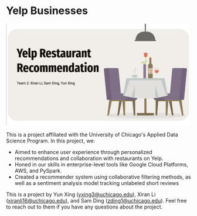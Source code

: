 # Yelp Businesses 

![](Pres_first_page.png)

This is a project affiliated with the University of Chicago's Applied Data Science Program. In this project, we:

- Aimed to enhance user experience through personalized recommendations and collaboration with restaurants on Yelp.
- Honed in our skills in enterprise-level tools like Google Cloud Platforms, AWS, and PySpark.
- Created a recommender system using collaborative filtering methods, as well as a sentiment analysis model tracking unlabeled short reviews

This is a project by Yun Xing ([yxing3@uchicago.edu](mailto:yxing3@uchicago.edu)), Xiran Li ([xiranli16@uchicago.edu](mailto:xiranli16@uchicago.edu)), and Sam Ding ([zding1@uchicago.edu](mailto:zding1@uchicago.edu)). 
Feel free to reach out to them if you have any questions about the project.
